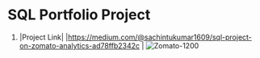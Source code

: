 # SQL Portfolio Project

1. |Project Link| 
 |https://medium.com/@sachintukumar1609/sql-project-on-zomato-analytics-ad78ffb2342c | 
![Zomato-1200](https://user-images.githubusercontent.com/103982094/213903540-d4fb743a-fb9c-4c06-821f-536f381002bb.jpg)

